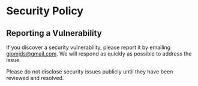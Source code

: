 # Security Policy

## Reporting a Vulnerability

If you discover a security vulnerability, please report it by emailing <giomjds@gmail.com>. We will respond as quickly as possible to address the issue.

Please do not disclose security issues publicly until they have been reviewed and resolved.
